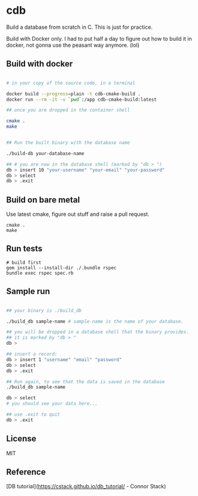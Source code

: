 # cdb

Build a database from scratch in C. This is just for practice.

Build with Docker only. I had to put half a day to figure out how to build it in docker, not gonna use the peasant way anymore. (lol)

## Build with docker

```bash

# in your copy of the source code, in a terminal

docker build --progress=plain -t cdb-cmake-build .
docker run --rm -it -v `pwd`:/app cdb-cmake-build:latest

## once you are dropped in the container shell

cmake .
make


## Run the built binary with the database name

./build-db your-database-name

## # you are now in the database shell (marked by "db > ")
db > insert 10 "your-username" "your-email" "your-password"
db > select
db > .exit

```

## Build on bare metal

Use latest cmake, figure out stuff and raise a pull request.

```
cmake .
make
```

## Run tests

```
# build first
gem install --install-dir ./.bundle rspec
bundle exec rspec spec.rb
```

## Sample run

```bash

## your binary is ./build_db

./build_db sample-name # sample-name is the name of your database.

## you will be dropped in a database shell that the binary provides.
## it is marked by "db > "
db > 

## insert a record:
db > insert 1 "username" "email" "password"
db > select
db > .exit

## Run again, to see that the data is saved in the database
./build_db sample-name

db > select
# you should see your data here...

## use .exit to quit
db > .exit

```

## License

MIT

## Reference

[DB tutorial](https://cstack.github.io/db_tutorial/ - Connor Stack)

